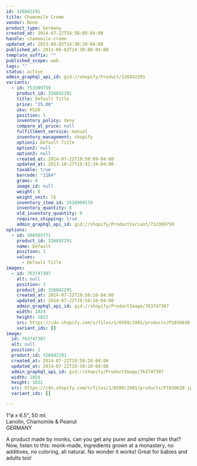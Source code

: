 ```yaml
---
id: 326842291
title: Chamomile Creme
vendor: None
product_type: Germany
created_at: 2014-07-22T19:58:09-04:00
handle: chamomile-creme
updated_at: 2023-08-02T14:36:20-04:00
published_at: 2011-06-02T14:30:00-04:00
template_suffix: ""
published_scope: web
tags: ""
status: active
admin_graphql_api_id: gid://shopify/Product/326842291
variants:
  - id: 753309759
    product_id: 326842291
    title: Default Title
    price: "25.00"
    sku: K526
    position: 1
    inventory_policy: deny
    compare_at_price: null
    fulfillment_service: manual
    inventory_management: shopify
    option1: Default Title
    option2: null
    option3: null
    created_at: 2014-07-22T19:58:09-04:00
    updated_at: 2023-10-27T19:42:34-04:00
    taxable: true
    barcode: "1184"
    grams: 0
    image_id: null
    weight: 0
    weight_unit: lb
    inventory_item_id: 3516999174
    inventory_quantity: 0
    old_inventory_quantity: 0
    requires_shipping: true
    admin_graphql_api_id: gid://shopify/ProductVariant/753309759
options:
  - id: 386505771
    product_id: 326842291
    name: Default
    position: 1
    values:
      - Default Title
images:
  - id: 763747307
    alt: null
    position: 1
    product_id: 326842291
    created_at: 2014-07-22T19:58:10-04:00
    updated_at: 2014-07-22T19:58:10-04:00
    admin_graphql_api_id: gid://shopify/ProductImage/763747307
    width: 1024
    height: 1022
    src: https://cdn.shopify.com/s/files/1/0589/2901/products/P1030630.jpeg?v=1406073490
    variant_ids: []
image:
  id: 763747307
  alt: null
  position: 1
  product_id: 326842291
  created_at: 2014-07-22T19:58:10-04:00
  updated_at: 2014-07-22T19:58:10-04:00
  admin_graphql_api_id: gid://shopify/ProductImage/763747307
  width: 1024
  height: 1022
  src: https://cdn.shopify.com/s/files/1/0589/2901/products/P1030630.jpeg?v=1406073490
  variant_ids: []

---
```


1"ø x 6.5", 50 ml.  
Lanolin, Chamomile & Peanut  
GERMANY

A product made by monks, can you get any purer and simpler than that? Now, listen to this: monk\-made, ingredients grown at a monastery, no additives, no coloring, all natural. No wonder it works! Great for babies and adults too!
